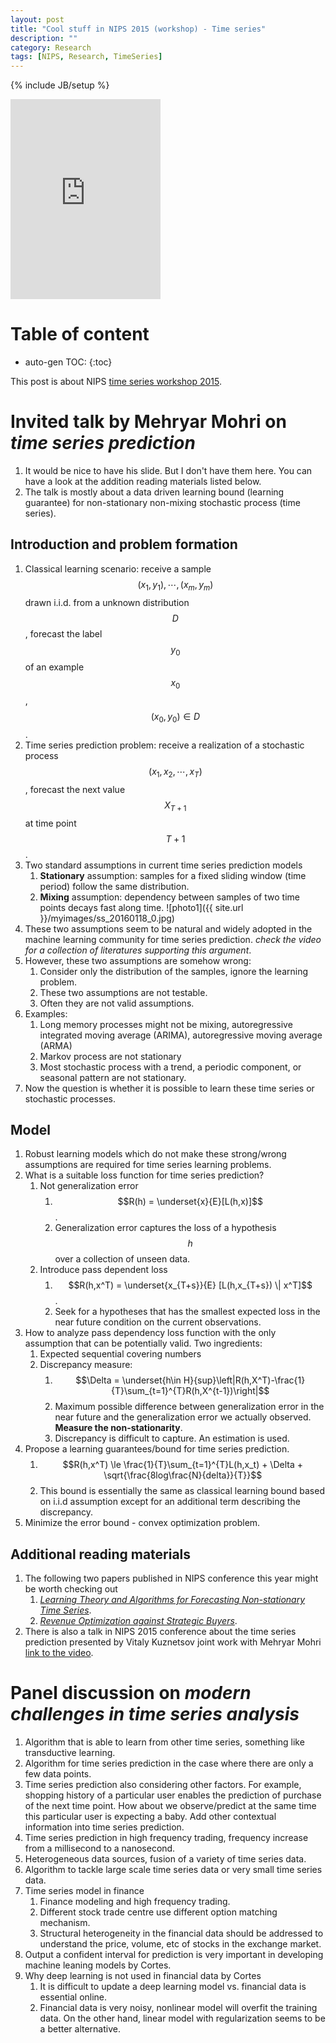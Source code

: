 ```yaml
---
layout: post
title: "Cool stuff in NIPS 2015 (workshop) - Time series"
description: ""
category: Research
tags: [NIPS, Research, TimeSeries]
---
```

{% include JB/setup %}
<script type="text/javascript"
 src="http://cdn.mathjax.org/mathjax/latest/MathJax.js?config=TeX-AMS-MML_HTMLorMML">
</script>
 
<iframe src="https://onedrive.live.com/embed?cid=C8F22FB4EF2311AF&resid=C8F22FB4EF2311AF%2132210&authkey=AJDVDDc5-wB71d4" width="240" height="320" frameborder="0" scrolling="no"></iframe>

# Table of content
* auto-gen TOC:
{:toc}


This post is about NIPS [time series workshop 2015](https://sites.google.com/site/nipsts2015/home).

# Invited talk by Mehryar Mohri on _time series prediction_

1. It would be nice to have his slide. But I don't have them here. You can have a look at the addition reading materials listed below.
1. The talk is mostly about a data driven learning bound (learning guarantee) for non-stationary non-mixing stochastic process (time series).

## Introduction and problem formation

1. Classical learning scenario: receive a sample $$(x_1,y_1),\cdots,(x_m,y_m)$$ drawn i.i.d. from a unknown distribution $$D$$, forecast the label $$y_0$$ of an example $$x_0$$, $$(x_0,y_0)\in D$$.
1. Time series prediction problem: receive a realization of a stochastic process $$(x_1,x_2,\cdots,x_T)$$, forecast the next value $$X_{T+1}$$ at time point $$T+1$$.
1. Two standard assumptions in current time series prediction models
   1. **Stationary** assumption: samples for a fixed sliding window (time period) follow the same distribution.
   1. **Mixing** assumption: dependency between samples of two time points decays fast along time.
   ![photo1]({{ site.url }}/myimages/ss_20160118_0.jpg)
1. These two assumptions seem to be natural and widely adopted in the machine learning community for time series prediction. *check the video for a collection of literatures supporting this argument*.
1. However, these two assumptions are somehow wrong:
   1. Consider only the distribution of the samples, ignore the learning problem.
   1. These two assumptions are not testable.
   1. Often they are not valid assumptions.
1. Examples:
   1. Long memory processes might not be mixing, autoregressive integrated moving average (ARIMA), autoregressive moving average (ARMA) 
   1. Markov process are not stationary
   1. Most stochastic process with a trend, a periodic component, or seasonal pattern are not stationary.
1. Now the question is whether it is possible to learn these time series or stochastic processes.

## Model

1. Robust learning models which do not make these strong/wrong assumptions are required for time series learning problems.
1. What is a suitable loss function for time series prediction?
   1. Not generalization error	
      1. $$R(h) = \underset{x}{E}[L(h,x)]$$.
      1. Generalization error captures the loss of a hypothesis $$h$$ over a collection of unseen data.
   1. Introduce pass dependent loss
      1. $$R(h,x^T) = \underset{x_{T+s}}{E} [L(h,x_{T+s}) \| x^T]$$.
      1. Seek for a hypotheses that has the smallest expected loss in the near future condition on the current observations.
1. How to analyze pass dependency loss function with the only assumption that can be potentially valid. Two ingredients:
   1. Expected sequential covering numbers
   1. Discrepancy measure:
      1. $$\Delta = \underset{h\in H}{sup}\left|R(h,X^T)-\frac{1}{T}\sum_{t=1}^{T}R(h,X^{t-1})\right|$$
      1. Maximum possible difference between generalization error in the near future and the generalization error we actually observed. **Measure the non-stationarity**.
      1. Discrepancy is difficult to capture. An estimation is used.  
1. Propose a learning guarantees/bound for time series prediction. 
   1. $$R(h,x^T) \le \frac{1}{T}\sum_{t=1}^{T}L(h,x_t) + \Delta + \sqrt{\frac{8log\frac{N}{delta}}{T}}$$
   1. This bound is essentially the same as classical learning bound based on i.i.d assumption except for an additional term describing the discrepancy. 
1. Minimize the error bound - convex optimization problem.

## Additional reading materials

1. The following two papers published in NIPS conference this year might be worth checking out
   1. [*Learning Theory and Algorithms for Forecasting Non-stationary Time Series*](http://papers.nips.cc/paper/5836-learning-theory-and-algorithms-for-forecasting-non-stationary-time-series.pdf).
   1. [*Revenue Optimization against Strategic Buyers*](http://papers.nips.cc/paper/6026-revenue-optimization-against-strategic-buyers.pdf).
1. There is also a talk in NIPS 2015 conference about the time series prediction presented by Vitaly Kuznetsov joint work with Mehryar Mohri [link to the video](http://research.microsoft.com/apps/video/?id=259620).

# Panel discussion on _modern challenges in time series analysis_

1. Algorithm that is able to learn from other time series, something like transductive learning.
1. Algorithm for time series prediction in the case where there are only a few data points.
1. Time series prediction also considering other factors. For example, shopping history of a particular user enables the prediction of purchase of the next time point. How about we observe/predict at the same time this particular user is expecting a baby. Add other contextual information into time series prediction.
1. Time series prediction in high frequency trading, frequency increase from a millisecond to a nanosecond.
1. Heterogeneous data sources, fusion of a variety of time series data.
1. Algorithm to tackle large scale time series data or very small time series data.
1. Time series model in finance
   1. Finance modeling and high frequency trading.
   1. Different stock trade centre use different option matching mechanism.
   1. Structural heterogeneity in the financial  data should be addressed to understand the price, volume, etc of stocks in the exchange market.
1. Output a confident interval for prediction is very important in developing machine leaning models by Cortes.
1. Why deep learning is not used in financial data by Cortes
   1. It is difficult to update a deep learning model vs. financial data is essential online.
   1. Financial data is very noisy, nonlinear model will overfit the training data. On the other hand, linear model with regularization seems to be a better alternative.
